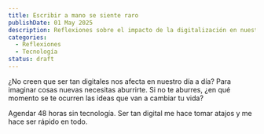 ```yaml
---
title: Escribir a mano se siente raro
publishDate: 01 May 2025
description: Reflexiones sobre el impacto de la digitalización en nuestra creatividad y bienestar.
categories:
  - Reflexiones
  - Tecnología
status: draft
---
```


¿No creen que ser tan digitales nos afecta en nuestro día a día? Para imaginar cosas nuevas necesitas aburrirte. Si no te aburres, ¿en qué momento se te ocurren las ideas que van a cambiar tu vida?

Agendar 48 horas sin tecnología. Ser tan digital me hace tomar atajos y me hace ser rápido en todo.
